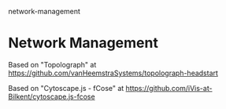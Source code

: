 network-management
# Network Management

Based on "Topolograph" at https://github.com/vanHeemstraSystems/topolograph-headstart

Based on "Cytoscape.js - fCose" at https://github.com/iVis-at-Bilkent/cytoscape.js-fcose
